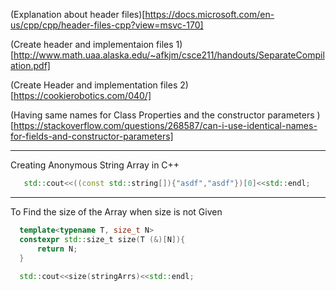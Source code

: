 (Explanation about header files)[https://docs.microsoft.com/en-us/cpp/cpp/header-files-cpp?view=msvc-170]

(Create header and implementaion files 1)[http://www.math.uaa.alaska.edu/~afkjm/csce211/handouts/SeparateCompilation.pdf]

(Create Header and implementation files 2)[https://cookierobotics.com/040/]

(Having same names for Class Properties and the constructor parameters )[https://stackoverflow.com/questions/268587/can-i-use-identical-names-for-fields-and-constructor-parameters]

---

Creating Anonymous String Array in C++
```c++
   std::cout<<((const std::string[]){"asdf","asdf"})[0]<<std::endl;
```
---

To Find the size of the Array when size is not Given
```c++
  template<typename T, size_t N>
  constexpr std::size_t size(T (&)[N]){
      return N;
  }
  
  std::cout<<size(stringArrs)<<std::endl;
```
